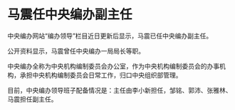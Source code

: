 # 马震任中央编办副主任

中央编办网站“编办领导”栏目近日更新后显示，马震已任中央编办副主任。

公开资料显示，马震曾任中央编办一局局长等职。

中央编办全称为中央机构编制委员会办公室，作为中央机构编制委员会的办事机构，承担中央机构编制委员会日常工作，归口中央组织部管理。

目前，中央编办领导班子配备情况是：主任由李小新担任，邹铭、郭沛、张雅林、马震担任副主任。

